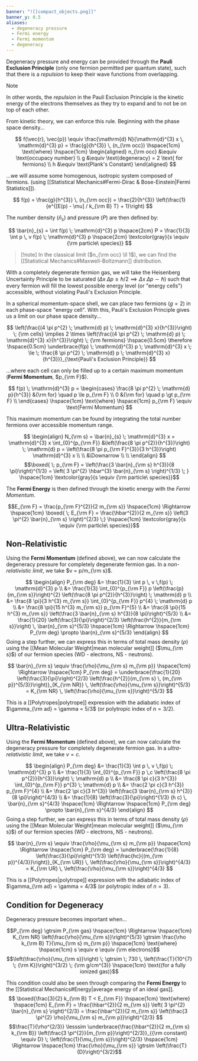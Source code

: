 ```yaml
---
banner: "![[compact_objects.png]]"
banner_y: 0.5
aliases:
  - degeneracy pressure
  - Fermi energy
  - Fermi momentum
  - degeneracy
---
```

Degeneracy pressure and energy can be provided through the **Pauli Exclusion Principle** (only one fermion permitted per quantum state), such that there is a *repulsion* to keep their wave functions from overlapping. 

> [!note]
> In other words, the *repulsion* in the Pauli Exclusion Principle is the kinetic energy of the electrons themselves as they try to expand and to not be on top of each other.

From kinetic theory, we can enforce this rule. Beginning with the phase space density...

$$
f(\vec{r}, \vec{p}) \equiv \frac{\mathrm{d} N}{\mathrm{d}^{3} x \, \mathrm{d}^{3} p} = \frac{g}{h^{3}} \, (n_{\rm occ}) \hspace{1cm} \text{where} \hspace{1cm} 
\begin{aligned}
	n_{\rm occ} &\equiv \text{occupacy number} \\
	g &\equiv \text{degeneracy} = 2 \text{ for fermions} \\
	h &\equiv \text{Plank's Constant}
\end{aligned}
$$

...we will assume some homogenous, isotropic system composed of fermions. (using [[Statistical Mechanics#Fermi-Dirac & Bose-Einstein|Fermi Statistics]]).

$$
f(p) = \frac{g}{h^{3}} \, (n_{\rm occ}) = \frac{2}{h^{3}} \left(\frac{1}{e^{[E(p) - \mu] / k_{\rm B} T} + 1}\right)
$$

The number density ($\bar{n}_{s}$) and pressure ($P$) are then defined by:

$$
\bar{n}_{s} = \int f(p) \; \mathrm{d}^{3} p \hspace{2cm} P = \frac{1}{3} \int p \, v f(p) \; \mathrm{d}^{3} p \hspace{2cm} \textcolor{gray}{s \equiv {\rm particle\ species}}
$$

> [!note] In the classical limit ($n_{\rm occ} \ll 1$), we can find the [[Statistical Mechanics#Maxwell-Boltzmann]] distribution.

With a completely degenerate fermion gas, we will take the Heisenberg Uncertainty Principle to be saturated ($\Delta x \; \Delta p \ge \hbar/2 \implies \Delta x \; \Delta p \sim \hbar$) such that every fermion will fill the lowest possible energy level (or "energy cells") accessible, without violating Pauli's Exclusion Principle.

In a spherical momentum-space shell, we can place two fermions ($g=2$) in each phase-space "energy cell". With this, Pauli's Exclusion Principle gives us a limit on our phase space density...

$$
\left(\frac{(4 \pi p^{2} \; \mathrm{d} p) \; \mathrm{d}^{3} x}{h^{3}}\right) \; {\rm cells} \implies 2 \times \left(\frac{(4 \pi p^{2} \; \mathrm{d} p) \; \mathrm{d}^{3} x}{h^{3}}\right) \; {\rm fermions} \hspace{0.5cm} \therefore \hspace{0.5cm} 
\underbrace{f(p) \; \mathrm{d}^{3} p \; \mathrm{d}^{3} x \; \le  \; \frac{8 \pi p^{2} \; \mathrm{d} p \; \mathrm{d}^{3} x}{h^{3}}}_{\text{Pauli's Exclusion Principle}}
$$

...where each cell can only be filled up to a certain maximum momentum (**Fermi Momentum**, $p_{\rm F}$).

$$
f(p) \; \mathrm{d}^{3} p = \begin{cases}
\frac{8 \pi p^{2} \; \mathrm{d} p}{h^{3}} &{\rm for} \quad p \le p_{\rm F} \\
0 &{\rm for} \quad p \gt p_{\rm F} \\
\end{cases}
\hspace{1cm} \text{where} \hspace{1cm} p_{\rm F} \equiv \text{Fermi Momentum}
$$

This maximum momentum can be found by integrating the total number fermions over accessible momentum range.

$$
\begin{align}
N_{\rm s} = \bar{n}_{s} \; \mathrm{d}^{3} x = \mathrm{d}^{3} x \int_{0}^{p_{\rm F}} &\left(\frac{8 \pi p^{2}}{h^{3}}\right) \; \mathrm{d} p = \left(\frac{8 \pi p_{\rm F}^{3}}{3 h^{3}}\right) \mathrm{d}^{3} x \\
\\
&\Downarrow \\
\\
\end{align}
$$
$$\boxed{ \; p_{\rm F} = \left(\frac{3 \bar{n}_{\rm s} h^{3}}{8 \pi}\right)^{1/3} = \left( 3 \pi^{2} \hbar^{3} \bar{n}_{\rm s} \right)^{1/3} \; } \hspace{1cm} \textcolor{gray}{s \equiv {\rm particle\ species}}$$

The **Fermi Energy** is then defined through the kinetic energy with the *Fermi Momentum*.

$$E_{\rm F} = \frac{p_{\rm F}^{2}}{2 m_{\rm s}} \hspace{1cm} \Rightarrow \hspace{1cm} \boxed{ \; E_{\rm F} = \frac{\hbar^{2}}{2 m_{\rm s}} \left(3 \pi^{2} \bar{n}_{\rm s} \right)^{2/3} \;} \hspace{1cm} \textcolor{gray}{s \equiv {\rm particle\ species}}$$
 ## Non-Relativistic

Using the **Fermi Momentum** (defined above), we can now calculate the degeneracy pressure for completely degenerate fermion gas. In a *non-relativistic limit*, we take $v = p/m_{\rm s}$.

$$
\begin{align}
	P_{\rm deg} &= \frac{1}{3} \int p \, v \,f(p) \; \mathrm{d}^{3} p \\ 
	&= \frac{1}{3} \int_{0}^{p_{\rm F}} p \left(\frac{p}{m_{\rm s}}\right)^{2} \left(\frac{8 \pi p^{2}}{h^{3}}\right) \; \mathrm{d} p \\
	&= \frac{8 \pi}{3 h^{3} m_{\rm s}} \int_{0}^{p_{\rm F}} p^{4} \; \mathrm{d} p \\
	&= \frac{8 \pi}{15 h^{3} m_{\rm s}} p_{\rm F}^{5} \\
	&= \frac{8 \pi}{15 h^{3} m_{\rm s}} \left(\frac{3 \bar{n}_{\rm s} h^{3}}{8 \pi}\right)^{5/3} \\
	&= \frac{1}{20} \left(\frac{3}{\pi}\right)^{2/3} \left(\frac{h^{2}}{m_{\rm s}}\right) \, \bar{n}_{\rm s}^{5/3} \hspace{1cm} \Rightarrow \hspace{1cm} P_{\rm deg} \propto \bar{n}_{\rm s}^{5/3}
\end{align}
$$
Going a step further, we can express this in terms of total mass density ($\rho$) using the [[Mean Molecular Weight|mean molecular weight]] ($\mu_{\rm s}$) of our fermion species (WD - electrons, NS - neutrons).

$$
\bar{n}_{\rm s} \equiv \frac{\rho}{\mu_{\rm s} m_{\rm p}} \hspace{1cm} \Rightarrow \hspace{1cm} P_{\rm deg} = \underbrace{\frac{1}{20} \left(\frac{3}{\pi}\right)^{2/3} \left(\frac{h^{2}}{m_{\rm s} \, (m_{\rm p})^{5/3}}\right)}_{K_{\rm NR}} \, \left(\frac{\rho}{\mu_{\rm s}}\right)^{5/3} = K_{\rm NR} \, \left(\frac{\rho}{\mu_{\rm s}}\right)^{5/3}
$$

This is a [[Polytropes|polytrope]] expression with the adiabatic index of $\gamma_{\rm ad} = \gamma = 5/3$ (or polytropic index of $n = 3/2$).

## Ultra-Relativistic

Using the **Fermi Momentum** (defined above), we can now calculate the degeneracy pressure for completely degenerate fermion gas. In a *ultra-relativistic limit*, we take $v = c$.

$$
\begin{align}
	P_{\rm deg} &= \frac{1}{3} \int p \, v \,f(p) \; \mathrm{d}^{3} p \\ 
	&= \frac{1}{3} \int_{0}^{p_{\rm F}} p \,c \left(\frac{8 \pi p^{2}}{h^{3}}\right) \; \mathrm{d} p \\
	&= \frac{8 \pi c}{3 h^{3}} \int_{0}^{p_{\rm F}} p^{3} \; \mathrm{d} p \\
	&= \frac{2 \pi c}{3 h^{3}} p_{\rm F}^{4} \\
	&= \frac{2 \pi c}{3 h^{3}} \left(\frac{3 \bar{n}_{\rm s} h^{3}}{8 \pi}\right)^{4/3} \\
	&= \frac{1}{8} \left(\frac{3}{\pi}\right)^{1/3} (h c) \, \bar{n}_{\rm s}^{4/3} \hspace{1cm} \Rightarrow \hspace{1cm} P_{\rm deg} \propto \bar{n}_{\rm s}^{4/3}
\end{align}
$$
Going a step further, we can express this in terms of total mass density ($\rho$) using the [[Mean Molecular Weight|mean molecular weight]] ($\mu_{\rm s}$) of our fermion species (WD - electrons, NS - neutrons).

$$
\bar{n}_{\rm s} \equiv \frac{\rho}{\mu_{\rm s} m_{\rm p}} \hspace{1cm} \Rightarrow \hspace{1cm} P_{\rm deg} = \underbrace{\frac{1}{8} \left(\frac{3}{\pi}\right)^{1/3} \left(\frac{hc}{(m_{\rm p})^{4/3}}\right)}_{K_{\rm UR}} \, \left(\frac{\rho}{\mu_{\rm s}}\right)^{4/3} = K_{\rm UR} \, \left(\frac{\rho}{\mu_{\rm s}}\right)^{4/3}
$$

This is a [[Polytropes|polytrope]] expression with the adiabatic index of $\gamma_{\rm ad} = \gamma = 4/3$ (or polytropic index of $n = 3$).

## Condition for Degeneracy

Degeneracy pressure becomes important when...

$$P_{\rm deg} \gtrsim P_{\rm gas} \hspace{1cm} \Rightarrow \hspace{1cm} K_{\rm NR} \left(\frac{\rho}{\mu_{\rm s}}\right)^{5/3} \gtrsim \frac{\rho k_{\rm B} T}{\mu_{\rm s} m_{\rm p}} \hspace{1cm} \text{where} \hspace{1cm} s \equiv e \equiv {\rm electrons}$$
$$\left(\frac{\rho}{\mu_{\rm s}}\right) \; \gtrsim \; 730 \, \left(\frac{T}{10^{7} \; {\rm K}}\right)^{3/2} \; {\rm g/cm^{3}} \hspace{1cm} \text{(for a fully ionized gas)}$$

This condition could also be seen through comparing the **Fermi Energy** to the [[Statistical Mechanics#Energy|average energy of an ideal gas]].
$$
\boxed{\frac{3}{2} k_{\rm B} T  < E_{\rm F}} \hspace{1cm} \text{where} \hspace{1cm} E_{\rm F} = \frac{\hbar^{2}}{2 m_{\rm s}} \left( 3 \pi^{2} \bar{n}_{\rm s} \right)^{2/3} = \frac{\hbar^{2}}{2 m_{\rm s}} \left(\frac{3 \pi^{2} \rho}{\mu_{\rm s} m_{\rm p}}\right)^{2/3} 
$$
$$\frac{T}{\rho^{2/3}} \lesssim \underbrace{\frac{\hbar^{2}}{2 m_{\rm s} k_{\rm B}} \left(\frac{3 \pi^{2}}{m_{\rm p}}\right)^{2/3}}_{{\rm constant} \equiv D} \; \left(\frac{1}{\mu_{\rm s}}\right)^{2/3} \hspace{1cm} \Rightarrow \hspace{1cm} \frac{\rho}{\mu_{\rm s}} \gtrsim \left(\frac{T}{D}\right)^{3/2}$$